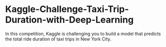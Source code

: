 # Kaggle-Challenge-Taxi-Trip-Duration-with-Deep-Learning
In this competition, Kaggle is challenging you to build a model that predicts the total ride duration of taxi trips in New York City. 
